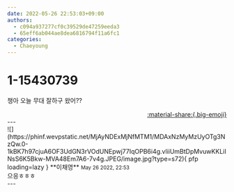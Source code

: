 ```yaml
---
date: 2022-05-26 22:53:03+09:00
authors:
  - c094a937277cf0c39529de47259eeda3
  - 65eff6ab044ae8dea6816794f11a6fc1
categories:
  - Chaeyoung
---
```


# 1-15430739

<div class="post-container" markdown="1">
<div class="content-container md-sidebar__scrollwrap" markdown="1">

챙아 오늘 무대 잘하구 왔어??

</div>
</div>

<div style="text-align: right;" markdown="1">
<a href="https://weverse.io/fromis9/fanpost/1-15430739" style="text-align: right;">:material-share:{.big-emoji}</a>
</div>
---

<div class="comments-container md-sidebar__scrollwrap" markdown="1">
<div class="comment" markdown="1">
<div class='id-container' markdown="1">
![](https://phinf.wevpstatic.net/MjAyNDExMjNfMTM1/MDAxNzMyMzUyOTg3NzQw.0-1kBK7h97cjuA6OF3UdGN3rVOdUNEpwj77IqOPB6i4g.vliiUmBtDpMvuwKKLiINsS6K5Bkw-MVA48Em7A6-7v4g.JPEG/image.jpg?type=s72){ pfp loading=lazy }
**<span class="artist">이채영</span>** <small>May 26 2022, 22:53</small><br>
</div>
<div class='comment-body' markdown="1">
으응ㅎㅎㅎ
</div>
</div>
</div>
---
